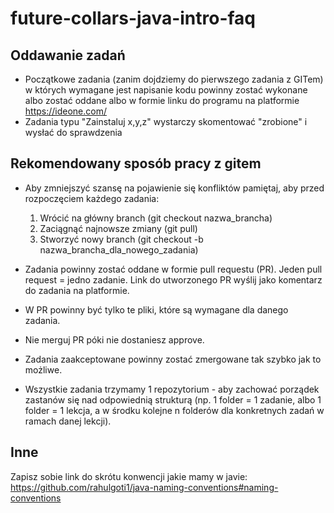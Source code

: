 # future-collars-java-intro-faq

## Oddawanie zadań
- Początkowe zadania (zanim dojdziemy do pierwszego zadania z GITem) w których wymagane jest napisanie kodu powinny zostać wykonane albo zostać oddane albo w formie linku do programu na platformie https://ideone.com/  
- Zadania typu "Zainstaluj x,y,z" wystarczy skomentować "zrobione" i wysłać do sprawdzenia


## Rekomendowany sposób pracy z gitem
- Aby zmniejszyć szansę na pojawienie się konfliktów pamiętaj, aby przed rozpoczęciem każdego zadania: 
  1. Wrócić na główny branch (git checkout nazwa_brancha)
  2. Zaciągnąć najnowsze zmiany (git pull)
  3. Stworzyć nowy branch (git checkout -b nazwa_brancha_dla_nowego_zadania)

- Zadania powinny zostać oddane w formie pull requestu (PR). Jeden pull request = jedno zadanie. Link do utworzonego PR wyślij jako komentarz do zadania na platformie.
- W PR powinny być tylko te pliki, które są wymagane dla danego zadania. 
- Nie merguj PR póki nie dostaniesz approve.
- Zadania zaakceptowane powinny zostać zmergowane tak szybko jak to możliwe.
- Wszystkie zadania trzymamy 1 repozytorium - aby zachować porządek zastanów się nad odpowiednią strukturą (np. 1 folder = 1 zadanie, albo 1 folder = 1 lekcja, a w środku kolejne n folderów dla konkretnych zadań w ramach danej lekcji).


## Inne
Zapisz sobie link do skrótu konwencji jakie mamy w javie: https://github.com/rahulgoti1/java-naming-conventions#naming-conventions

